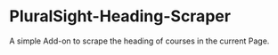 # PluralSight-Heading-Scraper
A simple Add-on to scrape the heading of courses in the current Page.

